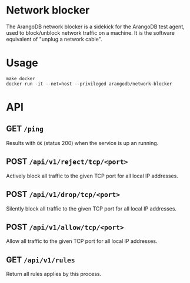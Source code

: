 # Network blocker

The ArangoDB network blocker is a sidekick for the ArangoDB test agent, used to block/unblock
network traffic on a machine.
It is the software equivalent of "unplug a network cable".

# Usage 

```
make docker 
docker run -it --net=host --privileged arangodb/network-blocker
```

# API

## GET `/ping` 

Results with `OK` (status 200) when the service is up an running. 

## POST `/api/v1/reject/tcp/<port>`

Actively block all traffic to the given TCP port for all local IP addresses.

## POST `/api/v1/drop/tcp/<port>`

Silently block all traffic to the given TCP port for all local IP addresses.

## POST `/api/v1/allow/tcp/<port>`

Allow all traffic to the given TCP port for all local IP addresses.

## GET `/api/v1/rules`

Return all rules applies by this process.
